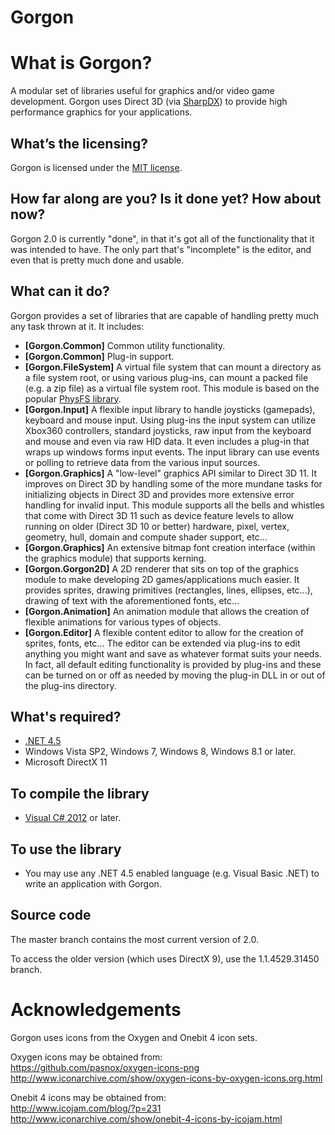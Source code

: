 # Gorgon 


What is Gorgon?
===============

A modular set of libraries useful for graphics and/or video game development.  Gorgon uses Direct 3D (via [SharpDX](http://sharpdx.org)) to provide high performance graphics for your applications.

What’s the licensing? 
-------------------------------------------------

Gorgon is licensed under the [MIT license](http://opensource.org/licenses/MIT).

How far along are you?  Is it done yet?  How about now?
-------------------------------------------------------

Gorgon 2.0 is currently "done", in that it's got all of the functionality that it was intended to have. The only part that's "incomplete" is the editor, and even that is pretty much done and usable.

What can it do?
---------------

Gorgon provides a set of libraries that are capable of handling pretty much any task thrown at it.  It includes:
  * __[Gorgon.Common]__ Common utility functionality.
  * __[Gorgon.Common]__ Plug-in support.
  * __[Gorgon.FileSystem]__ A virtual file system that can mount a directory as a file system root, or using various plug-ins, can mount a packed file (e.g. a zip file) as a virtual file system root.  This module is based on the popular [PhysFS library](http://icculus.org/physfs/).
  * __[Gorgon.Input]__ A flexible input library to handle joysticks (gamepads), keyboard and mouse input.  Using plug-ins the input system can utilize Xbox360 controllers, standard joysticks, raw input from the keyboard and mouse and even via raw HID data.  It even includes a plug-in that wraps up windows forms input events.  The input library can use events or polling to retrieve data from the various input sources.
  * __[Gorgon.Graphics]__ A "low-level" graphics API similar to Direct 3D 11.  It improves on Direct 3D by handling some of the more mundane tasks for initializing objects in Direct 3D and provides more extensive error handling for invalid input.  This module supports all the bells and whistles that come with Direct 3D 11 such as device feature levels to allow running on older (Direct 3D 10 or better) hardware, pixel, vertex, geometry, hull, domain and compute shader support, etc...
  * __[Gorgon.Graphics]__ An extensive bitmap font creation interface (within the graphics module) that supports kerning.
  * __[Gorgon.Gorgon2D]__ A 2D renderer that sits on top of the graphics module to make developing 2D games/applications much easier.  It provides sprites, drawing primitives (rectangles, lines, ellipses, etc...), drawing of text with the aforementioned fonts, etc...
  * __[Gorgon.Animation]__ An animation module that allows the creation of flexible animations for various types of objects.
  * __[Gorgon.Editor]__ A flexible content editor to allow for the creation of sprites, fonts, etc...  The editor can be extended via plug-ins to edit anything you might want and save as whatever format suits your needs. In fact, all default editing functionality is provided by plug-ins and these can be turned on or off as needed by moving the plug-in DLL in or out of the plug-ins directory.

What's required?
----------------

  * [.NET 4.5](http://www.microsoft.com/en-ca/download/details.aspx?id=30653)
  * Windows Vista SP2, Windows 7, Windows 8, Windows 8.1 or later.
  * Microsoft DirectX 11

To compile the library
----------------------

  * [Visual C# 2012](http://msdn.microsoft.com/en-gb/vstudio/) or later. 

To use the library
------------------

  * You may use any .NET 4.5 enabled language (e.g. Visual Basic .NET) to write an application with Gorgon.

Source code
-----------

The master branch contains the most current version of 2.0.

To access the older version (which uses DirectX 9), use the 1.1.4529.31450 branch.

Acknowledgements
================

Gorgon uses icons from the Oxygen and Onebit 4 icon sets.

Oxygen icons may be obtained from:  
https://github.com/pasnox/oxygen-icons-png  
http://www.iconarchive.com/show/oxygen-icons-by-oxygen-icons.org.html  

Onebit 4 icons may be obtained from:  
http://www.icojam.com/blog/?p=231  
http://www.iconarchive.com/show/onebit-4-icons-by-icojam.html
